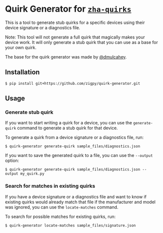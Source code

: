 # Quirk Generator for [`zha-quirks`](https://github.com/zigpy/zha-device-handlers)

This is a tool to generate stub quirks for a specific devices using their device signature or a diagnostics file.

Note: This tool will not generate a full quirk that magically makes your device work. It will only generate a stub quirk that you can use as a base for your own quirk.

The base for the quirk generator was made by [@dmulcahey](https://github.com/dmulcahey).

## Installation

```console
$ pip install git+https://github.com/zigpy/quirk-generator.git
```

## Usage

### Generate stub quirk

If you want to start writing a quirk for a device, you can use the `generate-quirk` command to generate a stub quirk for that device.

To generate a quirk from a device signature or a diagnostics file, run:
```console
$ quirk-generator generate-quirk sample_files/diagnostics.json
```

If you want to save the generated quirk to a file, you can use the `--output` option:
```console
$ quirk-generator generate-quirk sample_files/diagnostics.json --output my_quirk.py
```

### Search for matches in existing quirks

If you have a device signature or a diagnostics file and want to know if existing quirks would already match that file if the manufacturer and model was ignored, you can use the `locate-matches` command.

To search for possible matches for existing quirks, run:
```console
$ quirk-generator locate-matches sample_files/signature.json
```
